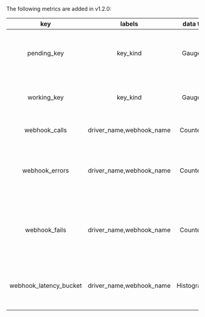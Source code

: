 The following metrics are added in v1.2.0:

|key|labels|data type|describe|
|:---:|:---:|:---:|:---:|
|pending_key|key_kind|GaugeVec|number of LBCF CRD objects waiting to be processed|
|working_key|key_kind|GaugeVec|number of LBCF CRD objects being processed|
|webhook_calls|driver_name,webhook_name|CounterVec|number of webhook calls|
|webhook_errors|driver_name,webhook_name|CounterVec|number of webhook calls that have error - network error, 404, etc.|
|webhook_fails|driver_name,webhook_name|CounterVec|number of webhook requests that drivers respond with failure|
|webhook_latency_bucket|driver_name,webhook_name|HistogramVec|time it takes to receive response from driver|